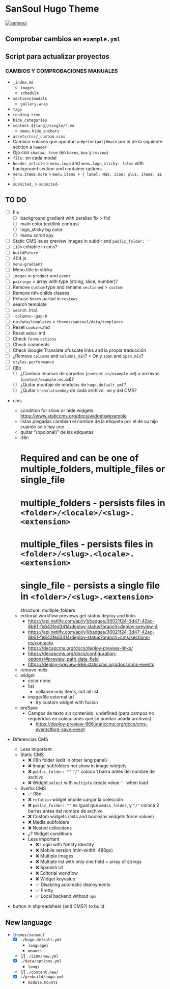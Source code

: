 # SanSoul Hugo Theme

[![sansoul](/assets/media/base/icon.png)](https://github.com/seacomoseo/sansoul)


## Comprobar cambios en `example.yml`
## Script para actualizar proyectos
### CAMBIOS Y COMPROBACIONES MANUALES

- `_index.md`
  - `images`
  - `schedule`
- `sections|modals`
  - `gallery.wrap`
- `tags`
- `reading_time`
- `hide_categories`
- `content.${lang}/single/*.md`
  - `menu.hide_anchors`
- `assets/css/_custom.scss`
- Cambiar enlaces que apuntan a `#principal|#main` por id de la siguiente section a `header`
- Ojo con `shadow: true` (en `boxes`, `box` y `review`)
- `file:` en cada modal
- `header_article` > `menu.logo` and `menu.logo_sticky: false` with background section and container options
- `menu.items.more` > `menu.items + { label: Más, icon: plus, items: $1 }`
- `submited_` > `submited-`


## TO DO

- [ ] Fix
  - [ ] background gradient with parallax fix > fix!
  - [ ] main color text/link contrast
  - [ ] logo_sticky bg color
  - [ ] menu scroll spy
- [ ] Static CMS isues preview images in subdir and `public_folder: ''`
- [ ] `i18n` editable in cms?
- [ ] `buildFuture`
- [ ] 404 js
- [ ] `menu-gradient`
- [ ] Menu title in sticky
- [ ] `images` in `product` and `event`
- [ ] `pairings` > array with type (string, slice, number)?
- [ ] Remove `custom` type and rename `sectioned` > `custom`
- [ ] Remove nth-childs classes
- [ ] Rehuse `boxes` partial in `reviews`
- [ ] search template
- [ ] `search.html`
- [ ] `.columns--gap-0`
- [ ] cp `data/templates` > `themes/sansoul/data/templates`
- [ ] Reset `cookies`.md
- [ ] Reset `admin`.md
- [ ] Check `forms` `actions`
- [ ] Check comments
- [ ] Check Google Translate ofuscate links and la propia traducción
- [ ] ¿Remove `columns` and `columns_min`? > Only `span` and `span_min`?
- [ ] `styles.performance`
- [ ] [i18n](https://www.staticcms.org/docs/i18n-support)
  - [ ] ¿Cambiar idiomas de carpetas (`content.es/example.md`) a archivos (`content/example.es.md`)?
  - [ ] ¿Quitar montaje de módulos de `hugo.default.yml`?
  - [ ] ¿Quitar `translationKey` de cada archivo `.md` y del CMS?
- cms
  - condition for show or hide widgets: https://www.staticcms.org/docs/widgets#example
  - listas plegadas cambian el nombre de la etiqueta por el de su hijo cuando solo hay uno
  - quitar "(opcional)" de las etiquetas
  - i18n
    # Required and can be one of multiple_folders, multiple_files or single_file
    # multiple_folders - persists files in `<folder>/<locale>/<slug>.<extension>`
    # multiple_files - persists files in `<folder>/<slug>.<locale>.<extension>`
    # single_file - persists a single file in `<folder>/<slug>.<extension>`
    structure: multiple_folders
  - editorial workflow previews get status deploy and links
    - https://api.netlify.com/api/v1/badges/30021f24-3d47-42ac-8b61-fe843fed3414/deploy-status?branch=deploy-preview-4
    - https://api.netlify.com/api/v1/badges/30021f24-3d47-42ac-8b61-fe843fed3414/deploy-status?branch=cms/sections-es/contacto
    - https://decapcms.org/docs/deploy-preview-links/
    - https://decapcms.org/docs/configuration-options/#preview_path_date_field
    - https://deploy-preview-966.staticcms.org/docs/cms-events
  - remove nulls
  - widget
    - color none
    - list
      - collapse only items, not all list
    - image/file external url
      - try custom widget with fusion
  - preSave
    - Campos de texto sin contenido: undefined (para campos no requeridos en colecciones que se puedan añadir archivos)
      - https://deploy-preview-966.staticcms.org/docs/cms-events#pre-save-event

- Diferencias CMS
  - Less important
  - Static CMS
    - ❌ i18n folder (edit in other lang panel)
    - ❌ Image subfolders not show in image widgets
    - ❌ `public_folder: ""` `"/"` coloca 1 barra antes del nombre de archivo
    - ❌ Widget `select` with `multiple` create value `''` when load
  - Sveltia CMS
    - ✅ i18n
    - ❌ `relation` widget impide cargar la colección
    - ❌ `public_folder: ""` es igual que `media_folder`, y `"/"` coloca 2 barras antes del nombre de archivo
    - ❌ Custom widgets (lists and booleans widgets force values)
    - ❌ Media subfolders
    - ❌ Nested collections
    - ¿? Widget conditions
    - Less important
      - ❌ Login with Netlify Identity
      - ❌ Mobile version (min-width: 480px)
      - ❌ Multiple images
      - ❌ Multiple list with only one field = array of strings
      - ❌ Spanish UI
      - ❌ Editorial workflow
      - ❌ Widget keyvalue
      - ✅ Disabling automatic deployments
      - ✅ Pretty
      - ✅ Local backend without `npx`

- button in shpreadsheet (and CMS?) to build


## New language

- `themes/sansoul`
  - [x] `./hugo.default.yml`
    - `languages`
    - `mounts`
  - [/] `./i18n/new.yml`
  - [x] `./data/options.yml`
    - `langs`
  - [/] `./content.new/`
  - [x] `./prebuild/hugo.yml`
    - `module.mounts`
